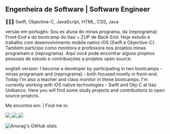 ## Engenheira de Software | Software Engineer

👩🏽‍💻    Swift, Objective-C, JavaScript, HTML, CSS, Java

versão em portugês:
Sou ex aluna do minas programa, da {reprograma} Front-End e do bootcamp do Itaú + ZUP de Back-End. Hoje estudo e trabalho com desenvolvimento mobile nativo iOS (Swift e Objective-C). Também participo como monitora e professora nos projetos minas programam e {reprograma}.
Aqui você pode encontrar alguns projetos pessoais de estudo e contribuições a projetos open source. 

english version:
I become a developer by participating in two bootcamps - minas programam and {reprograma} - both focused mostly in front-end. Today I'm also a teacher and class monitor in these bootcamps. I'm currently working with iOS native technologies - Swift and Obj-C at Itaú Unibanco.
Here you will find some study projects and contributions to open source projects.

Me encontre em: | Find me in: 

<span align="left">
<a href="https://linkedin.com/in/tabita-barbosa" rel="nofollow" target="_blank">
<img src="https://img.shields.io/badge/LinkedIn-0077B5?style=for-the-badge&logo=linkedin&logoColor=white">
</a>
<a href="mailto:tabita.barbosa8@gmail.com" target="_blank">
<img src="https://img.shields.io/badge/Gmail-D14836?style=for-the-badge&logo=gmail&logoColor=white">
</a>
<a href="https://www.behance.net/tabitabarbosa" target="_blank">
<img src="https://img.shields.io/badge/-Behance-blue?style=for-the-badge&logo=behance&logoColor=white">
</a>
</span>

![Anurag's GitHub stats](https://github-readme-stats.vercel.app/api?username=tabita-barbosa&show_icons=true&theme=dracula&show_icons=true&count_private=true&hide_title=true)

<!-- [![Top Langs](https://github-readme-stats.vercel.app/api/top-langs/?username=tabita-barbosa&layout=compact)](https://github.com/tabita-barbosa/github-readme-stats) -->
